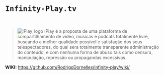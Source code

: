 # `Infinity-Play.tv` 
<br> 

> ![IPlay_logo](https://media.discordapp.net/attachments/578643219479527427/578643467098521600/iplay-icon.png?width=64&height=64) IPlay é a proposta de uma plataforma de compartilhamento de video, musicas e podcats totalmente livre, buscando a melhor qualidade possível e satisfação dos seus telespectadores, do qual sera totalmente transparente administração do conteúdo, e com nenhuma forma de abuso tais como censura, manipulação, repressão ou propagandas excessivas.

**WIKI:** https://github.com/RodrigoDornelles/infinity-play/wiki/
